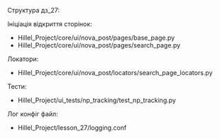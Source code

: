 Структура дз_27:

Ініціація відкриття сторінок:
- Hillel_Project/core/ui/nova_post/pages/base_page.py
- Hillel_Project/core/ui/nova_post/pages/search_page.py

Локатори:
- Hillel_Project/core/ui/nova_post/locators/search_page_locators.py

Тести:
- Hillel_Project/ui_tests/np_tracking/test_np_tracking.py

Лог конфіг файл:
- Hillel_Project/lesson_27/logging.conf